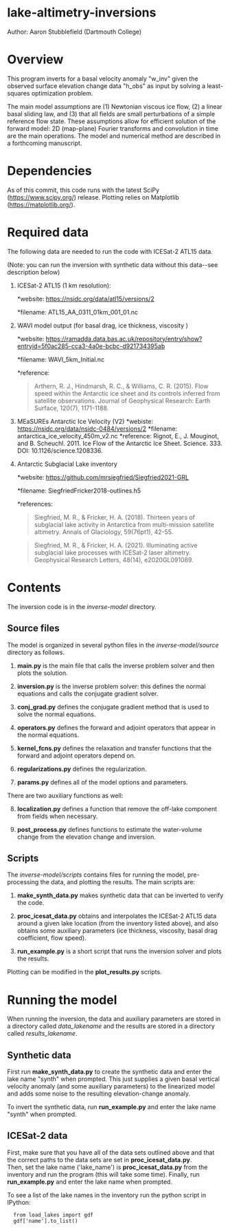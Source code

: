# lake-altimetry-inversions
Author: Aaron Stubblefield (Dartmouth College)

# Overview
This program inverts for a basal velocity anomaly "w_inv" given the observed surface
elevation change data "h_obs" as input by solving a least-squares optimization problem.

The main model assumptions are (1) Newtonian viscous ice flow, (2) a linear
basal sliding law, and (3) that all fields are small perturbations of a simple
reference flow state. These assumptions allow for efficient solution of the forward
model: 2D (map-plane) Fourier transforms and convolution in time are the main
operations. The model and numerical method are described in a forthcoming manuscript.

# Dependencies
As of this commit, this code runs with the latest SciPy (https://www.scipy.org/)
release. Plotting relies on Matplotlib (https://matplotlib.org/).

# Required data
The following data are needed to run the code with ICESat-2 ATL15 data.

(Note: you can run the inversion with synthetic data without this data--see description below)

1. ICESat-2 ATL15 (1 km resolution):

   *website: https://nsidc.org/data/atl15/versions/2

   *filename: ATL15_AA_0311_01km_001_01.nc

2. WAVI model output (for basal drag, ice thickness, viscosity )

   *website: https://ramadda.data.bas.ac.uk/repository/entry/show?entryid=5f0ac285-cca3-4a0e-bcbc-d921734395ab

   *filename: WAVI_5km_Initial.nc

   *reference:
      >Arthern, R. J., Hindmarsh, R. C., & Williams, C. R. (2015). Flow speed within
      the Antarctic ice sheet and its controls inferred from satellite observations.
      Journal of Geophysical Research: Earth Surface, 120(7), 1171-1188.

3. MEaSUREs Antarctic Ice Velocity (V2)
   *webiste: https://nsidc.org/data/nsidc-0484/versions/2
   *filename: antarctica_ice_velocity_450m_v2.nc
   *reference:
       Rignot, E., J. Mouginot, and B. Scheuchl. 2011. Ice Flow of the Antarctic
       Ice Sheet. Science. 333. DOI: 10.1126/science.1208336.

4. Antarctic Subglacial Lake inventory

   *website: https://github.com/mrsiegfried/Siegfried2021-GRL

   *filename: SiegfriedFricker2018-outlines.h5

   *references:

   >   Siegfried, M. R., & Fricker, H. A. (2018). Thirteen years of subglacial
      lake activity in Antarctica from multi-mission satellite altimetry.
      Annals of Glaciology, 59(76pt1), 42-55.

   >   Siegfried, M. R., & Fricker, H. A. (2021). Illuminating active
      subglacial lake processes with ICESat‐2 laser altimetry. Geophysical
      Research Letters, 48(14), e2020GL091089.

# Contents
The inversion code is in the *inverse-model* directory.
## Source files
The model is organized in several python files in the *inverse-model/source* directory as follows.

1. **main.py** is the main file that calls the inverse problem solver and then
plots the solution.

2. **inversion.py** is the inverse problem solver: this defines the normal equations
and calls the conjugate gradient solver.

3. **conj_grad.py** defines the conjugate gradient method that is used to solve
the normal equations.

4. **operators.py** defines the forward and adjoint operators that appear in the
normal equations.

5. **kernel_fcns.py** defines the relaxation and transfer functions that the forward and adjoint operators depend on.

6. **regularizations.py** defines the regularization.

7. **params.py** defines all of the model options and parameters.

There are two auxiliary functions as well:

8. **localization.py** defines a function that remove the off-lake component from fields when necessary.

9. **post_process.py** defines functions to estimate the water-volume change
from the elevation change and inversion.

## Scripts
The *inverse-model/scripts* contains files for running the model, pre-processing
the data, and plotting the results. The main scripts are:

1. **make_synth_data.py** makes synthetic data that can be inverted to verify the code.

2. **proc_icesat_data.py** obtains and interpolates the ICESat-2 ATL15 data around
a given lake location (from the inventory listed above), and also obtains some
auxiliary parameters (ice thickness, viscosity, basal drag coefficient, flow speed).

3. **run_example.py** is a short script that runs the inversion solver and plots
the results.

Plotting can  be modified in the **plot_results.py** scripts.

# Running the model
When running the inversion, the data and auxiliary parameters are stored in a directory
called *data_lakename* and the results are stored in a directory called
*results_lakename*.

## Synthetic data
First run **make_synth_data.py** to create the synthetic data and enter the
lake name "synth" when prompted. This just supplies a given basal vertical
velocity anomaly (and some auxiliary parameters) to the linearized model
and adds some noise to the resulting elevation-change anomaly.

To invert the synthetic data, run **run_example.py** and enter the lake name
"synth" when prompted.

## ICESat-2 data
First, make sure that you have all of the data sets outlined above and that
the correct paths to the data sets are set in **proc_icesat_data.py**.  
Then, set the lake name ('lake_name') is **proc_icesat_data.py** from
the inventory and run the program (this will take some time).
Finally, run **run_example.py** and enter the lake name
when prompted.

To see a list of the lake names in the inventory run the python script in IPython:
```
  from load_lakes import gdf
  gdf['name'].to_list()
```
